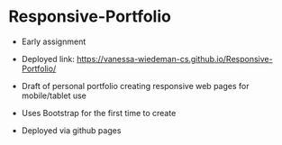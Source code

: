 # Responsive-Portfolio 
 
- Early assignment 

- Deployed link: https://vanessa-wiedeman-cs.github.io/Responsive-Portfolio/
  
- Draft of personal portfolio creating responsive web pages for mobile/tablet use    
 
- Uses Bootstrap for the first time to create   
 
- Deployed via github pages 
